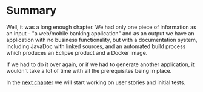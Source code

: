 # Summary

Well, it was a long enough chapter. We had only one piece of information as an input - "a web/mobile banking application" and as an output we have an application with no business functionality, but with a documentation system, including JavaDoc with linked sources, and an automated build process which produces an Eclipse product and a Docker image. 

If we had to do it over again, or if we had to generate another application, it wouldn't take a lot of time with all the prerequisites being in place.

In the [next chapter](../chapter-1-user-stories/README.md) we will start working on user stories and initial tests.  